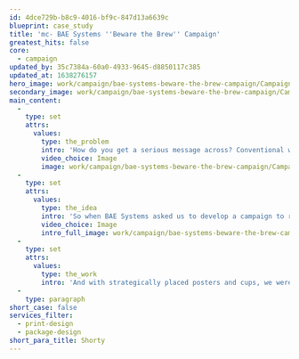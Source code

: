 ```yaml
---
id: 4dce729b-b8c9-4016-bf9c-847d13a6639c
blueprint: case_study
title: 'mc- BAE Systems ''Beware the Brew'' Campaign'
greatest_hits: false
core:
  - campaign
updated_by: 35c7384a-60a0-4933-9645-d8850117c385
updated_at: 1638276157
hero_image: work/campaign/bae-systems-beware-the-brew-campaign/Campaign-2-BAE-Full-Image-1360x768.5.jpg
secondary_image: work/campaign/bae-systems-beware-the-brew-campaign/Campaign-2-BAE-Secondary-Image-896x597.jpg
main_content:
  -
    type: set
    attrs:
      values:
        type: the_problem
        intro: 'How do you get a serious message across? Conventional wisdom says that your message should also be serious. Right? Actually, erm... no. If you want to get attention, you have to pay attention to what people pay attention to, if you catch our drift. That''s usually not boring information, as you''ll know from the last time you ignored the safety demonstration on a plane.'
        video_choice: Image
        image: work/campaign/bae-systems-beware-the-brew-campaign/Campaign-2-BAE-Small-Image-740x416.25-2.jpg
  -
    type: set
    attrs:
      values:
        type: the_idea
        intro: 'So when BAE Systems asked us to develop a campaign to remind people of the dangers in a hot drink, we knew exactly what to do. With its mischievous face and devilish personality staring back at employees ‘Beware of the Brew’ was the perfect way to get our message noticed and talked about.'
        video_choice: Image
        intro_full_image: work/campaign/bae-systems-beware-the-brew-campaign/Campaign-2-BAE-Large-Image-927x522.jpg
  -
    type: set
    attrs:
      values:
        type: the_work
        intro: 'And with strategically placed posters and cups, we were able to make sure the message was heard loud and clear. The lesson here? Sometimes a bit of nonsense actually makes perfect sense.'
  -
    type: paragraph
short_case: false
services_filter:
  - print-design
  - package-design
short_para_title: Shorty
---
```

